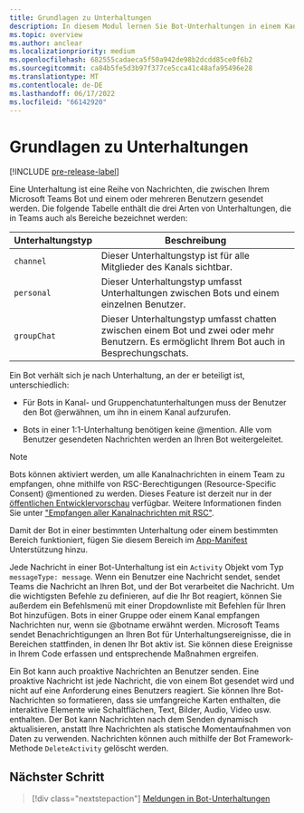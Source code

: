 ```yaml
---
title: Grundlagen zu Unterhaltungen
description: In diesem Modul lernen Sie Bot-Unterhaltungen in einem Kanal, persönlichen Chat und einer Gruppenchatumgebung in Teams kennen.
ms.topic: overview
ms.author: anclear
ms.localizationpriority: medium
ms.openlocfilehash: 682555cadaeca5f50a942de98b2dcdd85ce0f6b2
ms.sourcegitcommit: ca84b5fe5d3b97f377ce5cca41c48afa95496e28
ms.translationtype: MT
ms.contentlocale: de-DE
ms.lasthandoff: 06/17/2022
ms.locfileid: "66142920"
---
```

# <a name="conversation-basics"></a>Grundlagen zu Unterhaltungen

[!INCLUDE [pre-release-label](~/includes/v4-to-v3-pointer-bots.md)]

Eine Unterhaltung ist eine Reihe von Nachrichten, die zwischen Ihrem Microsoft Teams Bot und einem oder mehreren Benutzern gesendet werden. Die folgende Tabelle enthält die drei Arten von Unterhaltungen, die in Teams auch als Bereiche bezeichnet werden:

| Unterhaltungstyp | Beschreibung |
| ------- | ----------- |
| `channel` | Dieser Unterhaltungstyp ist für alle Mitglieder des Kanals sichtbar. |
| `personal` | Dieser Unterhaltungstyp umfasst Unterhaltungen zwischen Bots und einem einzelnen Benutzer. |
| `groupChat` | Dieser Unterhaltungstyp umfasst chatten zwischen einem Bot und zwei oder mehr Benutzern. Es ermöglicht Ihrem Bot auch in Besprechungschats. |

Ein Bot verhält sich je nach Unterhaltung, an der er beteiligt ist, unterschiedlich:

* Für Bots in Kanal- und Gruppenchatunterhaltungen muss der Benutzer den Bot @erwähnen, um ihn in einem Kanal aufzurufen.

* Bots in einer 1:1-Unterhaltung benötigen keine @mention. Alle vom Benutzer gesendeten Nachrichten werden an Ihren Bot weitergeleitet.

> [!NOTE]
> Bots können aktiviert werden, um alle Kanalnachrichten in einem Team zu empfangen, ohne mithilfe von RSC-Berechtigungen (Resource-Specific Consent) @mentioned zu werden. Dieses Feature ist derzeit nur in der [öffentlichen Entwicklervorschau](../../../resources/dev-preview/developer-preview-intro.md) verfügbar. Weitere Informationen finden Sie unter ["Empfangen aller Kanalnachrichten mit RSC"](channel-messages-with-rsc.md).

Damit der Bot in einer bestimmten Unterhaltung oder einem bestimmten Bereich funktioniert, fügen Sie diesem Bereich im [App-Manifest](~/resources/schema/manifest-schema.md) Unterstützung hinzu.

Jede Nachricht in einer Bot-Unterhaltung ist ein `Activity` Objekt vom Typ `messageType: message`. Wenn ein Benutzer eine Nachricht sendet, sendet Teams die Nachricht an Ihren Bot, und der Bot verarbeitet die Nachricht. Um die wichtigsten Befehle zu definieren, auf die Ihr Bot reagiert, können Sie außerdem ein Befehlsmenü mit einer Dropdownliste mit Befehlen für Ihren Bot hinzufügen. Bots in einer Gruppe oder einem Kanal empfangen Nachrichten nur, wenn sie @botname erwähnt werden. Microsoft Teams sendet Benachrichtigungen an Ihren Bot für Unterhaltungsereignisse, die in Bereichen stattfinden, in denen Ihr Bot aktiv ist. Sie können diese Ereignisse in Ihrem Code erfassen und entsprechende Maßnahmen ergreifen.

Ein Bot kann auch proaktive Nachrichten an Benutzer senden. Eine proaktive Nachricht ist jede Nachricht, die von einem Bot gesendet wird und nicht auf eine Anforderung eines Benutzers reagiert. Sie können Ihre Bot-Nachrichten so formatieren, dass sie umfangreiche Karten enthalten, die interaktive Elemente wie Schaltflächen, Text, Bilder, Audio, Video usw. enthalten. Der Bot kann Nachrichten nach dem Senden dynamisch aktualisieren, anstatt Ihre Nachrichten als statische Momentaufnahmen von Daten zu verwenden. Nachrichten können auch mithilfe der Bot Framework-Methode `DeleteActivity` gelöscht werden.

## <a name="next-step"></a>Nächster Schritt

> [!div class="nextstepaction"]
> [Meldungen in Bot-Unterhaltungen](~/bots/how-to/conversations/conversation-messages.md)
